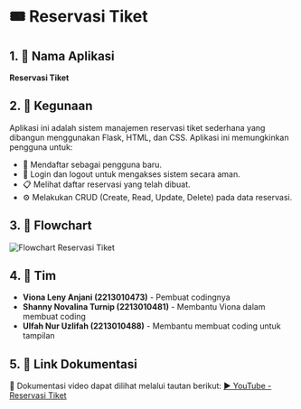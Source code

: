 # 🎟️ Reservasi Tiket

## 1. 📌 Nama Aplikasi
**Reservasi Tiket**

## 2. 🎯 Kegunaan
Aplikasi ini adalah sistem manajemen reservasi tiket sederhana yang dibangun menggunakan Flask, HTML, dan CSS. Aplikasi ini memungkinkan pengguna untuk:
- 📝 Mendaftar sebagai pengguna baru.
- 🔐 Login dan logout untuk mengakses sistem secara aman.
- 📋 Melihat daftar reservasi yang telah dibuat.
- ⚙️ Melakukan CRUD (Create, Read, Update, Delete) pada data reservasi.

## 3. 🔄 Flowchart
![Flowchart Reservasi Tiket](https://i.imgur.com/kk7hdqn.jpeg)

## 4. 👥 Tim
- **Viona Leny Anjani (2213010473)** - Pembuat codingnya
- **Shanny Novalina Turnip (2213010481)** - Membantu Viona dalam membuat coding
- **Ulfah Nur Uzlifah (2213010488)** - Membantu membuat coding untuk tampilan

## 5. 🎥 Link Dokumentasi
📌 Dokumentasi video dapat dilihat melalui tautan berikut:
[▶️ YouTube - Reservasi Tiket](https://youtu.be/-gLdS6nTuyQ?si=aGCPGLimQfIpdfOO)